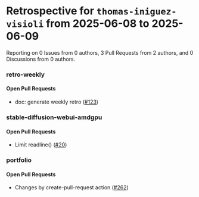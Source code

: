 # Retrospective for `thomas-iniguez-visioli` from 2025-06-08 to 2025-06-09

Reporting on 0 Issues from 0 authors, 3 Pull Requests from 2 authors, and 0 Discussions from 0 authors.


### retro-weekly

#### Open Pull Requests

- doc: generate weekly retro ([#123](https://github.com/thomas-iniguez-visioli/retro-weekly/pull/123))

### stable-diffusion-webui-amdgpu

#### Open Pull Requests

- Limit readline() ([#20](https://github.com/thomas-iniguez-visioli/stable-diffusion-webui-amdgpu/pull/20))

### portfolio

#### Open Pull Requests

- Changes by create-pull-request action ([#262](https://github.com/thomas-iniguez-visioli/portfolio/pull/262))